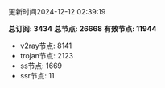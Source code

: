 更新时间2024-12-12 02:39:19

**总订阅: 3434**
**总节点: 26668**
**有效节点: 11944**
- v2ray节点: 8141
- trojan节点: 2123
- ss节点: 1669
- ssr节点: 11
